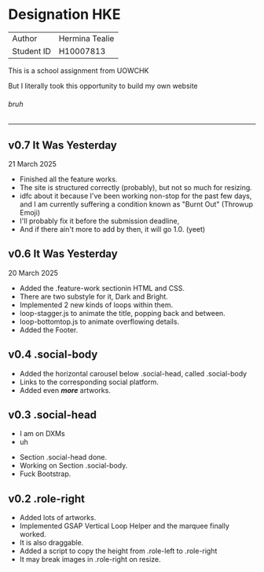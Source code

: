 <h1>Designation HKE</h1>
<table>
    <tr>
        <td>Author</td>
        <td>Hermina Tealie</td>
    </tr>
    <tr>
        <td>Student ID</td>
        <td>H10007813</td>
    </tr>
</table>

<p>This is a school assignment from UOWCHK</p>
<p>But I literally took this opportunity to build my own website</p>
<h6>bruh</h6>
<hr>

<h2>v0.7 It Was Yesterday</h2>
<p>21 March 2025</p>
<ul>
    <li>Finished all the feature works.</li>
    <li>The site is structured correctly (probably), but not so much for resizing.</li>
    <li>
        idfc about it because I've been working non-stop for the past few days,<br>
        and I am currently suffering a condition known as "Burnt Out" (Throwup Emoji)
    </li>
    <li>I'll probably fix it before the submission deadline,</li>
    <li>And if there ain't more to add by then, it will go 1.0. (yeet)</li>
</ul>

<h2>v0.6 It Was Yesterday</h2>
<p>20 March 2025</p>
<ul>
    <li>Added the .feature-work sectionin HTML and CSS.</li>
    <li>There are two substyle for it, Dark and Bright.</li>
    <li>Implemented 2 new kinds of loops within them.</li>
    <li>loop-stagger.js to animate the title, popping back and between.</li>
    <li>loop-bottomtop.js to animate overflowing details.</li>
    <li>Added the Footer.</li>
</ul>

<h2>v0.4 .social-body</h2>
<ul>
    <li>Added the horizontal carousel below .social-head, called .social-body</li>
    <li>Links to the corresponding social platform.</li>
    <li>Added even <b><i>more</i></b> artworks.</li>
</ul>

<h2>v0.3 .social-head</h2>
<ul>
    <li>I am on DXMs</li>
    <li>uh</li>
</ul>
<ul>
    <li>Section .social-head done.</li>
    <li>Working on Section .social-body.</li>
    <li>Fuck Bootstrap.</li>
</ul>

<h2>v0.2 .role-right</h2>
<ul>
    <li>Added lots of artworks.</li>
    <li>Implemented GSAP Vertical Loop Helper and the marquee finally worked.</li>
    <li>It is also draggable.</li>
    <li>Added a script to copy the height from .role-left to .role-right</li>
    <li>It may break images in .role-right on resize.</li>
</ul>